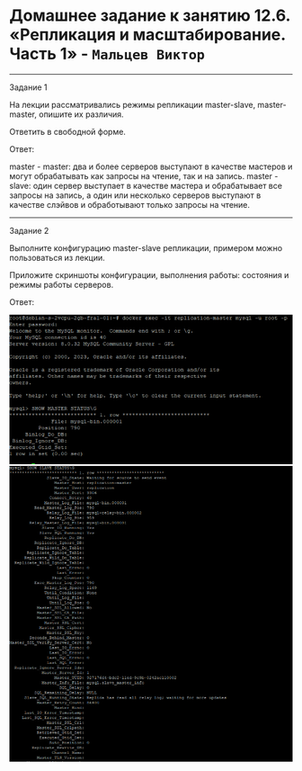# Домашнее задание к занятию 12.6. «Репликация и масштабирование. Часть 1» - `Мальцев Виктор`

---

Задание 1

На лекции рассматривались режимы репликации master-slave, master-master, опишите их различия.

Ответить в свободной форме.

Ответ:

master - master: два и более серверов выступают в качестве мастеров и могут обрабатывать как запросы на чтение, 
так и на запись.
master - slave: один сервер выступает в качестве мастера и обрабатывает все запросы на запись, 
а один или несколько серверов выступают в качестве слэйвов и обработывают только запросы на чтение.

---

Задание 2

Выполните конфигурацию master-slave репликации, примером можно пользоваться из лекции.

Приложите скриншоты конфигурации, выполнения работы: состояния и режимы работы серверов.

Ответ:

![alt text](https://github.com/vmmaltsev/screenshot2/blob/main/Screenshot_40.png)
![alt text](https://github.com/vmmaltsev/screenshot2/blob/main/Screenshot_41.png)



